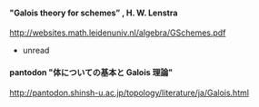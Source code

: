 #### "Galois theory for schemes” , H. W. Lenstra
http://websites.math.leidenuniv.nl/algebra/GSchemes.pdf

- unread 

#### pantodon "体についての基本と Galois 理論"
http://pantodon.shinsh-u.ac.jp/topology/literature/ja/Galois.html
